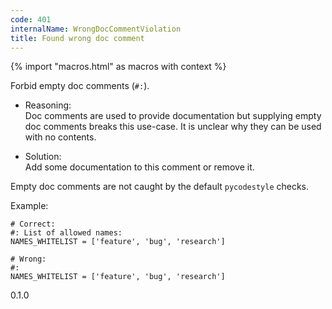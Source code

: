 ```yaml
---
code: 401
internalName: WrongDocCommentViolation
title: Found wrong doc comment
---
```


{% import "macros.html" as macros with context %}

Forbid empty doc comments (`#:`).

  - Reasoning:  
    Doc comments are used to provide documentation but supplying empty
    doc comments breaks this use-case. It is unclear why they can be
    used with no contents.

  - Solution:  
    Add some documentation to this comment or remove it.

Empty doc comments are not caught by the default `pycodestyle` checks.

Example:

    # Correct:
    #: List of allowed names:
    NAMES_WHITELIST = ['feature', 'bug', 'research']
    
    # Wrong:
    #:
    NAMES_WHITELIST = ['feature', 'bug', 'research']

<div class="versionadded">

0.1.0

</div>